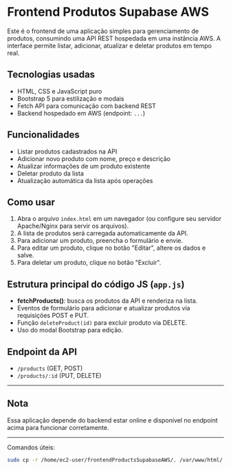# Frontend Produtos Supabase AWS

Este é o frontend de uma aplicação simples para gerenciamento de produtos, consumindo uma API REST hospedada em uma instância AWS. A interface permite listar, adicionar, atualizar e deletar produtos em tempo real.

## Tecnologias usadas

- HTML, CSS e JavaScript puro
- Bootstrap 5 para estilização e modais
- Fetch API para comunicação com backend REST
- Backend hospedado em AWS (endpoint: `...`)

## Funcionalidades

- Listar produtos cadastrados na API
- Adicionar novo produto com nome, preço e descrição
- Atualizar informações de um produto existente
- Deletar produto da lista
- Atualização automática da lista após operações

## Como usar

1. Abra o arquivo `index.html` em um navegador (ou configure seu servidor Apache/Nginx para servir os arquivos).
2. A lista de produtos será carregada automaticamente da API.
3. Para adicionar um produto, preencha o formulário e envie.
4. Para editar um produto, clique no botão "Editar", altere os dados e salve.
5. Para deletar um produto, clique no botão "Excluir".

## Estrutura principal do código JS (`app.js`)

- **fetchProducts()**: busca os produtos da API e renderiza na lista.
- Eventos de formulário para adicionar e atualizar produtos via requisições POST e PUT.
- Função `deleteProduct(id)` para excluir produto via DELETE.
- Uso do modal Bootstrap para edição.

## Endpoint da API

- `/products` (GET, POST)
- `/products/:id` (PUT, DELETE)

---

## Nota

Essa aplicação depende do backend estar online e disponível no endpoint acima para funcionar corretamente.

---

Comandos úteis:
```bash
sudo cp -r /home/ec2-user/frontendProductsSupabaseAWS/. /var/www/html/
```
